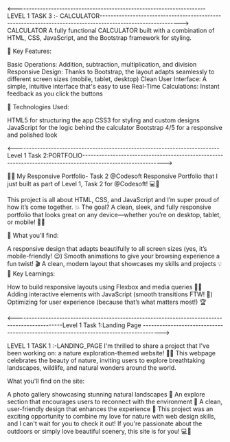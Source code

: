<---------------------------------------------------------------------LEVEL 1 TASK 3 :- CALCULATOR----------------------------------------------------------------------------------------------------------->
CALCULATOR A fully functional CALCULATOR built with a combination of HTML, CSS, JavaScript, and the Bootstrap framework for styling.

🔹 Key Features:
    
Basic Operations: Addition, subtraction, multiplication, and division Responsive Design: Thanks to Bootstrap, the layout adapts seamlessly to different screen sizes (mobile, tablet, desktop) Clean User Interface: A simple, intuitive interface that's easy to use Real-Time Calculations: Instant feedback as you click the buttons

🔹 Technologies Used:

HTML5 for structuring the app CSS3 for styling and custom designs JavaScript for the logic behind the calculator Bootstrap 4/5 for a responsive and polished look


<--------------------------------------------------------------------------Level 1 Task 2:PORTFOLIO------------------------------------------------------------------------------------------------------------>

🚀🎉 My Responsive Portfolio- Task 2 @Codesoft
 Responsive Portfolio that I just built as part of Level 1, Task 2 for @Codesoft! 💻🎨

This project is all about HTML, CSS, and JavaScript and I’m super proud of how it’s come together. 💥 The goal? A clean, sleek, and fully responsive portfolio that looks great on any device—whether you’re on desktop, tablet, or mobile! 📱✨

🔹 What you’ll find:

A responsive design that adapts beautifully to all screen sizes (yes, it’s mobile-friendly! 😉)
Smooth animations to give your browsing experience a fun twist! 🎬
A clean, modern layout that showcases my skills and projects 💡
🔹 Key Learnings:

How to build responsive layouts using Flexbox and media queries 👨‍💻
Adding interactive elements with JavaScript (smooth transitions FTW! 🚀)
Optimizing for user experience (because that’s what matters most!) 🏆




<-----------------------------------------------------------------------------------------------Level 1 Task 1:Landing Page ------------------------------------------------------------------------------------->


LEVEL 1 TASK 1 :-LANDING_PAGE
I'm thrilled to share a project that I've been working on: a nature exploration-themed website! 🌱✨ This webpage celebrates the beauty of nature, inviting users to explore breathtaking landscapes, wildlife, and natural wonders around the world.

What you'll find on the site:

A photo gallery showcasing stunning natural landscapes 🌄
An explore section that encourages users to reconnect with the environment 🌳
A clean, user-friendly design that enhances the experience 🌟
This project was an exciting opportunity to combine my love for nature with web design skills, and I can't wait for you to check it out! If you're passionate about the outdoors or simply love beautiful scenery, this site is for you! 💻💚
